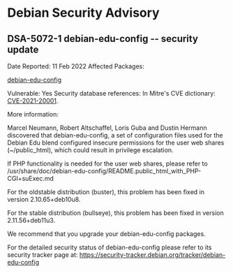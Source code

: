 
Debian Security Advisory
========================


DSA-5072-1 debian-edu-config -- security update
-----------------------------------------------



Date Reported:
11 Feb 2022
Affected Packages:

[debian-edu-config](https://packages.debian.org/src:debian-edu-config)

Vulnerable:
Yes
Security database references:
In Mitre's CVE dictionary: [CVE-2021-20001](https://security-tracker.debian.org/tracker/CVE-2021-20001).  

More information:

Marcel Neumann, Robert Altschaffel, Loris Guba and Dustin Hermann
discovered that debian-edu-config, a set of configuration files used for
the Debian Edu blend configured insecure permissions for the user web
shares (~/public\_html), which could result in privilege escalation.


If PHP functionality is needed for the user web shares, please refer
to /usr/share/doc/debian-edu-config/README.public\_html\_with\_PHP-CGI+suExec.md


For the oldstable distribution (buster), this problem has been fixed
in version 2.10.65+deb10u8.


For the stable distribution (bullseye), this problem has been fixed in
version 2.11.56+deb11u3.


We recommend that you upgrade your debian-edu-config packages.


For the detailed security status of debian-edu-config please refer to
its security tracker page at:
<https://security-tracker.debian.org/tracker/debian-edu-config>





